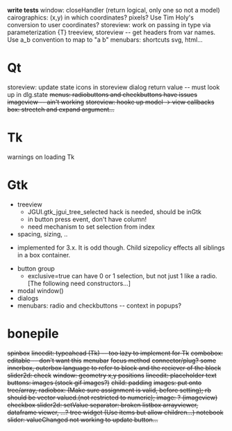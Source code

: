 **write tests**
window: closeHandler (return logical, only one so not a model)
cairographics: (x,y) in which coordinates? pixels? Use Tim Holy's conversion to user coordinates?
storeview: work on passing in type via parameterization {T}
treeview, storeview -- get headers from var names. Use a_b convention to map to "a b"
menubars: shortcuts
svg, html...

# Qt

storeview: update state
icons in storeview
dialog return value -- must look up in dlg.state
<del>menus: radiobuttons and checkbuttons have issues</del>
<del>imageview -- ain't working</del>
<del>storeview: hooke up model -> view callbacks </del>
<del>box: strectch and expand argument...</del>

# Tk

warnings on loading Tk

# Gtk

* treeview
  - JGUI.gtk_jgui_tree_selected hack is needed, should be inGtk
  - in button press event, don't have column!
  - need mechanism to set selection from index
* spacing, sizing, ..
- implemented for 3.x. It is odd though. Child sizepolicy effects all siblings in a box container.
* button group
  - exclusive=true can have 0 or 1 selection, but not just 1 like a radio.
[The following need constructors...]
* modal window()
* dialogs
* menubars: radio and checkbuttons
 -- context in popups?

# bonepile
<del>spinbox</del>
<del>lineedit: typeahead (Tk) -- too lazy to implement for Tk</del>
<del>combobox: editable -- don't want this</del>
<del>menubar</del>
<del>focus method</del>
<del>connector/plug? some innerbox, outerbox language to refer to block and the reciever of the block</del>
<del>slider2d:  check</del>
<del>window: geometry x,y positions</del>
<del>lineedit: placeholder text</del>
<del>buttons: images (stock gif images?)</del>
<del>child: padding</del>
<del>images: put onto tree/array, </del>
<del>radiobox: (Make sure assignment is valid, before setting); rb should be vector valued.(not restricted to numeric);<del>
<del>image: ? (imageview)</del>
<del>checkbox</del>
<del>slider2d: setValue</del>
<del>separator: broken</del>
<del>listbox</del>
<del>arrayviewer, dataframe viewer, ...?<del>
<del>tree widget (Use items but allow children...)<del>
<del>notebook</del>
<del>slider: valueChanged not working to update button...</del>
